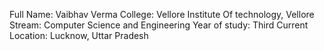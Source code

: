 Full Name: Vaibhav Verma
College: Vellore Institute Of technology, Vellore
Stream: Computer Science and Engineering
Year of study: Third
Current Location: Lucknow, Uttar Pradesh
